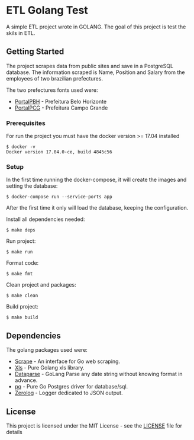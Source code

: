 # ETL Golang Test

A simple ETL project wrote in GOLANG. The goal of this project is test the skils in ETL.

## Getting Started

The project scrapes data from public sites and save in a PostgreSQL database. The information scraped is Name, Position and Salary from the employees of two brazilian prefectures.

The two prefectures fonts used were: 
* [PortalPBH](http://portalpbh.pbh.gov.br/pbh/ecp/comunidade.do?evento=portlet&pIdPlc=ecpTaxonomiaMenuPortal&app=acessoinformacao&lang=pt_BR&pg=10125&tax=41984) - Prefeitura Belo Horizonte
* [PortalPCG](https://transparencia.campogrande.ms.gov.br/servidores/) - Prefeitura Campo Grande

### Prerequisites

For run the project you must have the docker version >= 17.04 installed

```
$ docker -v
Docker version 17.04.0-ce, build 4845c56
```

### Setup

In the first time running the docker-compose, it will create the images and setting the database:

```
$ docker-compose run --service-ports app
```

After the first time it only will load the database, keeping the configuration.

Install all dependencies needed:

```
$ make deps
```

Run project:

```
$ make run
```

Format code:

```
$ make fmt
```

Clean project and packages:

```
$ make clean
```

Build project:

```
$ make build
```

## Dependencies

The golang packages used were:

* [Scrape](https://github.com/yhat/scrape) - An interface for Go web scraping.
* [Xls](https://github.com/extrame/xls) - Pure Golang xls library.
* [Dataparse](https://github.com/araddon/dateparse) - GoLang Parse any date string without knowing format in advance. 
* [pq](https://github.com/lib/pq) - Pure Go Postgres driver for database/sql. 
* [Zerolog](https://github.com/rs/zerolog/) - Logger dedicated to JSON output. 

## License

This project is licensed under the MIT License - see the [LICENSE](LICENSE) file for details